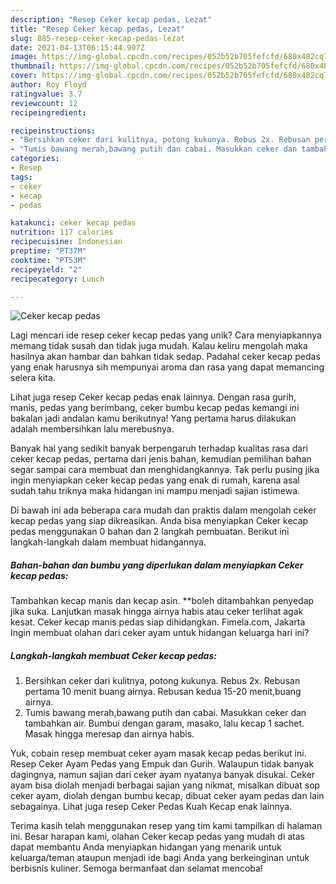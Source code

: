 ```yaml
---
description: "Resep Ceker kecap pedas, Lezat"
title: "Resep Ceker kecap pedas, Lezat"
slug: 885-resep-ceker-kecap-pedas-lezat
date: 2021-04-13T06:15:44.997Z
image: https://img-global.cpcdn.com/recipes/052b52b705fefcfd/680x482cq70/ceker-kecap-pedas-foto-resep-utama.jpg
thumbnail: https://img-global.cpcdn.com/recipes/052b52b705fefcfd/680x482cq70/ceker-kecap-pedas-foto-resep-utama.jpg
cover: https://img-global.cpcdn.com/recipes/052b52b705fefcfd/680x482cq70/ceker-kecap-pedas-foto-resep-utama.jpg
author: Roy Floyd
ratingvalue: 3.7
reviewcount: 12
recipeingredient:

recipeinstructions:
- "Bersihkan ceker dari kulitnya, potong kukunya. Rebus 2x. Rebusan pertama 10 menit buang airnya. Rebusan kedua 15-20 menit,buang airnya."
- "Tumis bawang merah,bawang putih dan cabai. Masukkan ceker dan tambahkan air. Bumbui dengan garam, masako, lalu kecap 1 sachet. Masak hingga meresap dan airnya habis."
categories:
- Resep
tags:
- ceker
- kecap
- pedas

katakunci: ceker kecap pedas 
nutrition: 117 calories
recipecuisine: Indonesian
preptime: "PT37M"
cooktime: "PT53M"
recipeyield: "2"
recipecategory: Lunch

---
```



![Ceker kecap pedas](https://img-global.cpcdn.com/recipes/052b52b705fefcfd/680x482cq70/ceker-kecap-pedas-foto-resep-utama.jpg)

Lagi mencari ide resep ceker kecap pedas yang unik? Cara menyiapkannya memang tidak susah dan tidak juga mudah. Kalau keliru mengolah maka hasilnya akan hambar dan bahkan tidak sedap. Padahal ceker kecap pedas yang enak harusnya sih mempunyai aroma dan rasa yang dapat memancing selera kita.

Lihat juga resep Ceker kecap pedas enak lainnya. Dengan rasa gurih, manis, pedas yang berimbang, ceker bumbu kecap pedas kemangi ini bakalan jadi andalan kamu berikutnya! Yang pertama harus dilakukan adalah membersihkan lalu merebusnya.

Banyak hal yang sedikit banyak berpengaruh terhadap kualitas rasa dari ceker kecap pedas, pertama dari jenis bahan, kemudian pemilihan bahan segar sampai cara membuat dan menghidangkannya. Tak perlu pusing jika ingin menyiapkan ceker kecap pedas yang enak di rumah, karena asal sudah tahu triknya maka hidangan ini mampu menjadi sajian istimewa.


Di bawah ini ada beberapa cara mudah dan praktis dalam mengolah ceker kecap pedas yang siap dikreasikan. Anda bisa menyiapkan Ceker kecap pedas menggunakan 0 bahan dan 2 langkah pembuatan. Berikut ini langkah-langkah dalam membuat hidangannya.

<!--inarticleads1-->

##### Bahan-bahan dan bumbu yang diperlukan dalam menyiapkan Ceker kecap pedas:



Tambahkan kecap manis dan kecap asin. **boleh ditambahkan penyedap jika suka. Lanjutkan masak hingga airnya habis atau ceker terlihat agak kesat. Ceker kecap manis pedas siap dihidangkan. Fimela.com, Jakarta Ingin membuat olahan dari ceker ayam untuk hidangan keluarga hari ini? 

<!--inarticleads2-->

##### Langkah-langkah membuat Ceker kecap pedas:

1. Bersihkan ceker dari kulitnya, potong kukunya. Rebus 2x. Rebusan pertama 10 menit buang airnya. Rebusan kedua 15-20 menit,buang airnya.
1. Tumis bawang merah,bawang putih dan cabai. Masukkan ceker dan tambahkan air. Bumbui dengan garam, masako, lalu kecap 1 sachet. Masak hingga meresap dan airnya habis.


Yuk, cobain resep membuat ceker ayam masak kecap pedas berikut ini. Resep Ceker Ayam Pedas yang Empuk dan Gurih. Walaupun tidak banyak dagingnya, namun sajian dari ceker ayam nyatanya banyak disukai. Ceker ayam bisa diolah menjadi berbagai sajian yang nikmat, misalkan dibuat sop ceker ayam, diolah dengan bumbu kecap, dibuat ceker ayam pedas dan lain sebagainya. Lihat juga resep Ceker Pedas Kuah Kecap enak lainnya. 

Terima kasih telah menggunakan resep yang tim kami tampilkan di halaman ini. Besar harapan kami, olahan Ceker kecap pedas yang mudah di atas dapat membantu Anda menyiapkan hidangan yang menarik untuk keluarga/teman ataupun menjadi ide bagi Anda yang berkeinginan untuk berbisnis kuliner. Semoga bermanfaat dan selamat mencoba!
